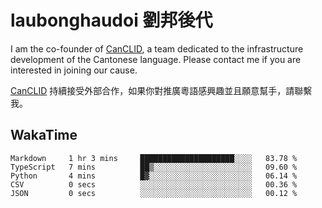 # laubonghaudoi 劉邦後代

I am the co-founder of [CanCLID](https://github.com/CanCLID), a team dedicated to the infrastructure development of the Cantonese language. Please contact me if you are interested in joining our cause.

[CanCLID](https://github.com/CanCLID) 持續接受外部合作，如果你對推廣粵語感興趣並且願意幫手，請聯繫我。


## WakaTime

<!--START_SECTION:waka-->

```text
Markdown     1 hr 3 mins     █████████████████████░░░░   83.78 %
TypeScript   7 mins          ██▒░░░░░░░░░░░░░░░░░░░░░░   09.60 %
Python       4 mins          █▓░░░░░░░░░░░░░░░░░░░░░░░   06.14 %
CSV          0 secs          ░░░░░░░░░░░░░░░░░░░░░░░░░   00.36 %
JSON         0 secs          ░░░░░░░░░░░░░░░░░░░░░░░░░   00.12 %
```

<!--END_SECTION:waka-->

